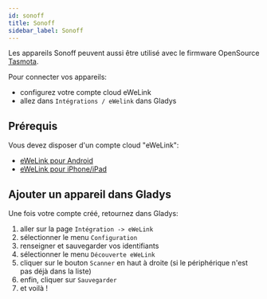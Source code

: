 ```yaml
---
id: sonoff
title: Sonoff
sidebar_label: Sonoff
---
```


Les appareils Sonoff peuvent aussi être utilisé avec le firmware OpenSource <a href="../tasmota">Tasmota</a>.

Pour connecter vos appareils:
- configurez votre compte cloud eWeLink
- allez dans `Intégrations / eWelink` dans Gladys

## Prérequis

Vous devez disposer d'un compte cloud "eWeLink":

- [eWeLink pour Android](https://play.google.com/store/apps/details?id=com.coolkit "eWeLink pour Android")
- [eWeLink pour iPhone/iPad](https://apps.apple.com/fr/app/ewelink-smart-home/id1035163158 "eWeLink pour iPhone/iPad")

## Ajouter un appareil dans Gladys

Une fois votre compte créé, retournez dans Gladys:
1. aller sur la page `Intégration -> eWeLink`
2. sélectionner le menu `Configuration`
3. renseigner et sauvegarder vos identifiants
4. sélectionner le menu `Découverte eWeLink`
5. cliquer sur le bouton `Scanner` en haut à droite (si le périphérique n'est pas déjà dans la liste)
6. enfin, cliquer sur `Sauvegarder`
7. et voilà !
